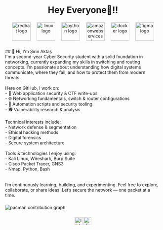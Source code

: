 <h1 align="center">Hey Everyone👋!!</h1>

###

<div align="center">
  <img src="https://cdn.jsdelivr.net/gh/devicons/devicon/icons/redhat/redhat-original.svg" height="60" alt="redhat logo"  />
  <img width="12" />
  <img src="https://cdn.jsdelivr.net/gh/devicons/devicon/icons/linux/linux-original.svg" height="60" alt="linux logo"  />
  <img width="12" />
  <img src="https://skillicons.dev/icons?i=py" height="60" alt="python logo"  />
  <img width="12" />
  <img src="https://skillicons.dev/icons?i=aws" height="60" alt="amazonwebservices logo"  />
  <img width="12" />
  <img src="https://cdn.jsdelivr.net/gh/devicons/devicon/icons/docker/docker-original.svg" height="60" alt="docker logo"  />
  <img width="12" />
  <img src="https://cdn.jsdelivr.net/gh/devicons/devicon/icons/figma/figma-original.svg" height="60" alt="figma logo"  />
</div>

###

<p align="left">## 👋 Hi, I'm Şirin Aktaş<br>I'm a second-year Cyber Security student with a solid foundation in networking, currently expanding my skills in switching and routing concepts. I’m passionate about understanding how digital systems communicate, where they fail, and how to protect them from modern threats.<br><br>Here on GitHub, I work on:<br>- 🔐 Web application security & CTF write-ups<br>- 🌐 Networking fundamentals, switch & router configurations<br>- 🧰 Automation scripts and security tooling<br>- 🕵️ Vulnerability research & analysis<br><br>Technical interests include:<br>- Network defense & segmentation<br>- Ethical hacking methods<br>- Digital forensics<br>- Secure system architecture<br><br>Tools & technologies I enjoy using:<br>- Kali Linux, Wireshark, Burp Suite<br>- Cisco Packet Tracer, GNS3<br>- Nmap, Python, Bash<br><br><br>I’m continuously learning, building, and experimenting. Feel free to explore, collaborate, or share ideas. Let’s secure the network — one packet at a time.</p>

###

<picture>
  <source media="(prefers-color-scheme: dark)" srcset="https://raw.githubusercontent.com/bhtszbdv/bhtszbdv/output/pacman-contribution-graph-dark.svg">
  <source media="(prefers-color-scheme: light)" srcset="https://raw.githubusercontent.com/bhtszbdv/bhtszbdv/output/pacman-contribution-graph.svg">
  <img alt="pacman contribution graph" src="https://raw.githubusercontent.com/bhtszbdv/bhtszbdv/output/pacman-contribution-graph.svg">
</picture>

###

<div align="center">
  <img src="https://img.shields.io/static/v1?message=LinkedIn&logo=linkedin&label=&color=0077B5&logoColor=white&labelColor=&style=for-the-badge" height="25" alt="linkedin logo"  />
  <img src="https://img.shields.io/static/v1?message=Discord&logo=discord&label=&color=7289DA&logoColor=white&labelColor=&style=for-the-badge" height="25" alt="discord logo"  />
</div>

###
